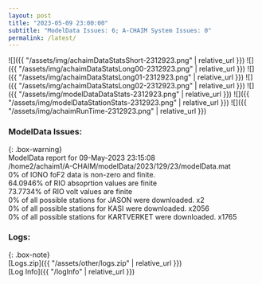 ```yaml
---
layout: post
title: "2023-05-09 23:00:00"
subtitle: "ModelData Issues: 6; A-CHAIM System Issues: 0"
permalink: /latest/
---
```


![]({{ "/assets/img/achaimDataStatsShort-2312923.png" | relative_url }})
![]({{ "/assets/img/achaimDataStatsLong00-2312923.png" | relative_url }})
![]({{ "/assets/img/achaimDataStatsLong01-2312923.png" | relative_url }})
![]({{ "/assets/img/achaimDataStatsLong02-2312923.png" | relative_url }})
![]({{ "/assets/img/modelDataDataStats-2312923.png" | relative_url }})
![]({{ "/assets/img/modelDataStationStats-2312923.png" | relative_url }})
![]({{ "/assets/img/achaimRunTime-2312923.png" | relative_url }})


### ModelData Issues:  
  
{: .box-warning}  
 ModelData report for 09-May-2023 23:15:08   
 /home2/achaim1/A-CHAIM/modelData/2023/129/23/modelData.mat   
 0% of IONO foF2 data is non-zero and finite.   
 64.0946% of RIO absoprtion values are finite   
 73.7734% of RIO volt values are finite   
 0% of all possible stations for JASON were downloaded. x2   
 0% of all possible stations for KASI were downloaded. x2056   
 0% of all possible stations for KARTVERKET were downloaded. x1765   
  


### Logs:  
  
{: .box-note}  
[Logs.zip]({{ "/assets/other/logs.zip" | relative_url }})  
[Log Info]({{ "/logInfo" | relative_url }})  
